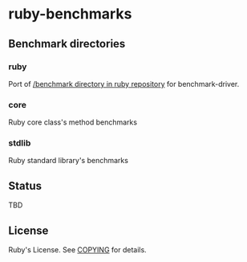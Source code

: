 # ruby-benchmarks

## Benchmark directories
### ruby
Port of [/benchmark directory in ruby repository](https://github.com/ruby/ruby/tree/trunk/benchmark) for benchmark-driver.

### core
Ruby core class's method benchmarks

### stdlib
Ruby standard library's benchmarks

## Status

TBD

## License

Ruby's License. See [COPYING](./COPYING) for details.
